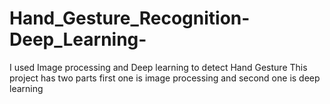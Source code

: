 # Hand_Gesture_Recognition-Deep_Learning-
I used Image processing and Deep learning to detect Hand Gesture
This project has two parts first one is image processing and second one is deep learning 
